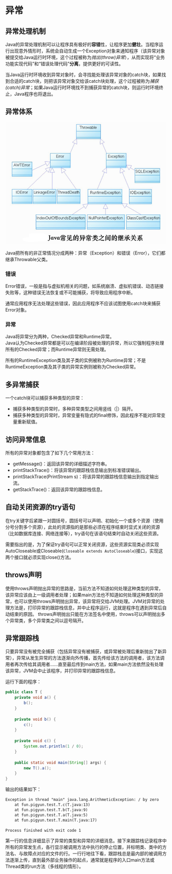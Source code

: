 # 异常

## 异常处理机制
Java的异常处理机制可以让程序具有极好的**容错**性，让程序更加**健壮**。当程序运行出现意外情形时，系统会自动生成一个Exception对象来通知程序（该异常对象被提交给Java运行时环境，这个过程被称为*抛出(throw)异常*），从而实现将“业务功能实现代码”和“错误处理代码”**分离**，提供更好的可读性。

当Java运行时环境收到异常对象时，会寻找能处理该异常对象的catch块，如果找到合适的catch块，则把该异常对象交给该catch块处理，这个过程被称为*捕获(catch)异常*；如果Java运行时环境找不到捕获异常的catch块，则运行时环境终止，Java程序也将退出。

## 异常体系
![Exception+20210621094516](https://raw.githubusercontent.com/loli0con/picgo/master/images/Exception%2B20210621094516.png%2B2021-06-21-09-45-18)

Java把所有的非正常情况分成两种：异常（Exception）和错误（Error），它们都继承Throwable父类。

### 错误
Error错误，一般是指与虚拟机相关的问题，如系统崩溃、虚拟机错误、动态链接失败等，这种错误无法恢复或不可能捕获，将导致应用程序中断。

通常应用程序无法处理这些错误，因此应用程序不应该试图使用catch块来捕获Error对象。

### 异常
Java将异常分为两种，Checked异常和Runtime异常。  
Java认为Checked异常都是可以在编译阶段被处理的异常，所以它强制程序处理所有的Checked异常；而Runtime异常则无需处理。

所有的RuntimeException类及其子类的实例被称为Runtime异常；不是RuntimeException类及其子类的异常实例则被称为Checked异常。

## 多异常捕获
一个catch块可以捕获多种类型的异常：
* 捕获多种类型的异常时，多种异常类型之间用竖线（|）隔开。
* 捕获多种类型的异常时，异常变量有隐式的final修饰，因此程序不能对异常变量重新赋值。

## 访问异常信息
所有的异常对象都包含了如下几个常用方法：
* getMessage()：返回该异常的详细描述字符串。
* printStackTrace()：将该异常的跟踪栈信息输出到标准错误输出。
* printStackTrace(PrintStream s)：将该异常的跟踪栈信息输出到指定输出流。
* getStackTrace()：返回该异常的跟踪栈信息。

## 自动关闭资源的try语句
在try关键字后紧跟一对圆括号，圆括号可以声明、初始化一个或多个资源（使用分号分割多个资源），此处的资源指的是那些必须在程序结束时显式关闭的资源（比如数据库连接、网络连接等），try语句在该语句结束时自动关闭这些资源。

需要指出的是，为了保证try语句可以正常关闭资源，这些资源实现类必须实现AutoCloseable或Closeable(`Closeable extends AutoCloseable`)接口，实现这两个接口就必须实现close()方法。

## throws声明
使用throws声明抛出异常的思路是，当前方法不知道如何处理这种类型的异常，该异常应该由上一级调用者处理；如果main方法也不知道如何处理这种类型的异常，也可以使用throws声明抛出异常，该异常将交给JVM处理。JVM对异常的处理方法是，打印异常的跟踪栈信息，并中止程序运行，这就是程序在遇到异常后自动结束的原因。
throws声明抛出只能在方法签名中使用，throws可以声明抛出多个异常类，多个异常类之间以逗号隔开。

## 异常跟踪栈
只要异常没有被完全捕获（包括异常没有被捕获，或异常被处理后重新抛出了新异常），异常从发生异常的方法逐渐向外传播，首先传给该方法的调用者，该方法调用者再次传给其调用者……直至最后传到main方法，如果main方法依然没有处理该异常，JVM会中止该程序，并打印异常的跟踪栈信息。

运行下面的程序：
```java
public class T {
    private void a() {
        b();
    }

    private void b() {
        c();
    }

    private void c() {
        System.out.println(1 / 0);
    }

    public static void main(String[] args) {
        new T().a();
    }
}
```
输出的结果如下：
```
Exception in thread "main" java.lang.ArithmeticException: / by zero
	at fun.pigyun.test.T.c(T.java:13)
	at fun.pigyun.test.T.b(T.java:9)
	at fun.pigyun.test.T.a(T.java:5)
	at fun.pigyun.test.T.main(T.java:17)

Process finished with exit code 1
```
第一行的信息详细显示了异常的类型和异常的详细消息。接下来跟踪栈记录程序中所有的异常发生点，各行显示被调用方法中执行的停止位置，并标明类、类中的方法名、与故障点对应的文件的行。一行行地往下看，跟踪栈总是最内部的被调用方法逐渐上传，直到最外部业务操作的起点，通常就是程序的入口main方法或Thread类的run方法（多线程的情形）。